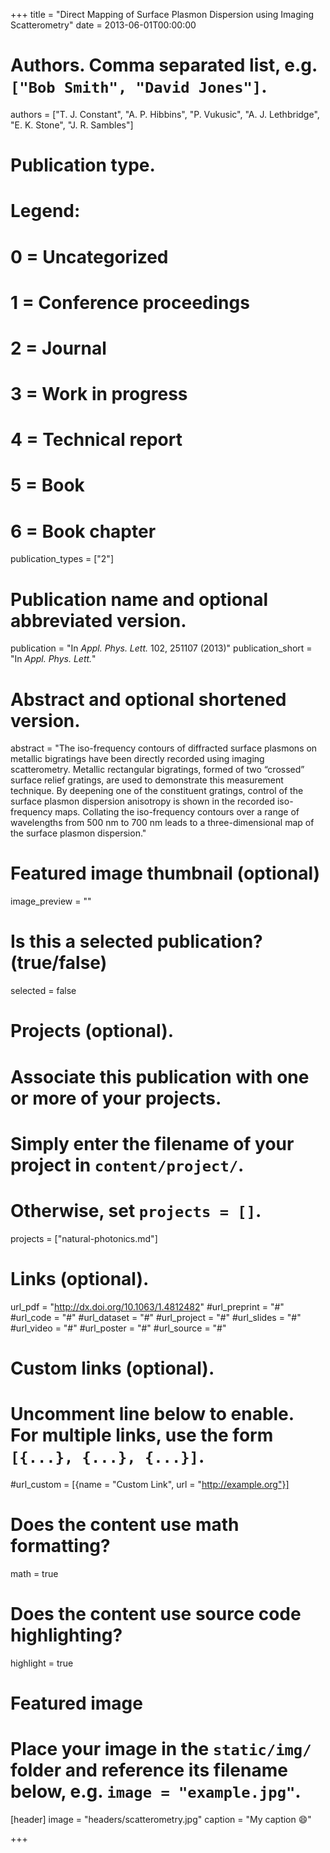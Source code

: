 +++
title = "Direct Mapping of Surface Plasmon Dispersion using Imaging Scatterometry"
date = 2013-06-01T00:00:00

# Authors. Comma separated list, e.g. `["Bob Smith", "David Jones"]`.
authors = ["T. J. Constant", "A. P. Hibbins", "P. Vukusic", "A. J. Lethbridge", "E. K. Stone", "J. R. Sambles"]

# Publication type.
# Legend:
# 0 = Uncategorized
# 1 = Conference proceedings
# 2 = Journal
# 3 = Work in progress
# 4 = Technical report
# 5 = Book
# 6 = Book chapter
publication_types = ["2"]

# Publication name and optional abbreviated version.
publication = "In *Appl. Phys. Lett.* 102, 251107 (2013)"
publication_short = "In *Appl. Phys. Lett.*"

# Abstract and optional shortened version.
abstract = "The iso-frequency contours of diffracted surface plasmons on metallic bigratings have been directly recorded using imaging scatterometry. Metallic rectangular bigratings, formed of two “crossed” surface relief gratings, are used to demonstrate this measurement technique. By deepening one of the constituent gratings, control of the surface plasmon dispersion anisotropy is shown in the recorded iso-frequency maps. Collating the iso-frequency contours over a range of wavelengths from 500 nm to 700 nm leads to a three-dimensional map of the surface plasmon dispersion."

# Featured image thumbnail (optional)
image_preview = ""

# Is this a selected publication? (true/false)
selected = false

# Projects (optional).
#   Associate this publication with one or more of your projects.
#   Simply enter the filename of your project in `content/project/`.
#   Otherwise, set `projects = []`.
projects = ["natural-photonics.md"]

# Links (optional).
url_pdf = "http://dx.doi.org/10.1063/1.4812482"
#url_preprint = "#"
#url_code = "#"
#url_dataset = "#"
#url_project = "#"
#url_slides = "#"
#url_video = "#"
#url_poster = "#"
#url_source = "#"

# Custom links (optional).
#   Uncomment line below to enable. For multiple links, use the form `[{...}, {...}, {...}]`.
#url_custom = [{name = "Custom Link", url = "http://example.org"}]

# Does the content use math formatting?
math = true

# Does the content use source code highlighting?
highlight = true

# Featured image
# Place your image in the `static/img/` folder and reference its filename below, e.g. `image = "example.jpg"`.
[header]
image = "headers/scatterometry.jpg"
caption = "My caption :smile:"

+++

